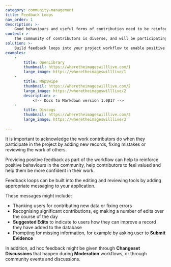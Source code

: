 ```yaml
---
category: community-management
title: Feedback Loops
nav_order: 1
description: >-
    Good behaviours and useful forms of contribution need to be reinforced.
context: >-
    The community of contributors is diverse, and will be participating at different times and have different skill levels. Contributors may not be sure whether a contribution they make is useful or correct. Opportunities for face-to-face feedback and training are likely to be limited. 
solution: >-
    Build feedback loops into your project workflow to enable positive reinforcement for contributors.
examples:
    -
        title: OpenLibrary
        thumbnail: https://wheretheimageswilllive.com/1
        large_image: https://wheretheimageswilllive/1
    -
        title: MapSwipe
        thumbnail: https://wheretheimageswilllive.com/2
        large_image: https://wheretheimageswilllive/2
        description: >-
            <!-- Docs to Markdown version 1.0β17 -->
    -
        title: Discogs
        thumbnail: https://wheretheimageswilllive.com/3
        large_image: https://wheretheimageswilllive/3
    
---
```


It is important to acknowledge the work contributors do when they participate in the project by adding new records, fixing mistakes or reviewing the work of others.

Providing positive feedback as part of the workflow can help to reinforce positive behaviours in the community, help contributors to feel valued and help them be more confident in their work.

Feedback loops can be built into the editing and reviewing tools by adding appropriate messaging to your application.

These messages might include:

* Thanking users for contributing new data or fixing errors
* Recognising significant contributions, eg making a number of edits over the course of the day
* **Suggested Edits** to indicate to users how they can improve a record they have added to the database
* Prompting for missing information, for example by asking user to **Submit Evidence**

In addition, ad hoc feedback might be given through **Changeset Discussions** that happen during **Moderation** workflows, or through community events and discussions.
